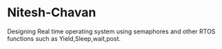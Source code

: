 # Nitesh-Chavan
Designing Real time operating system using semaphores and other RTOS functions such as Yield,Sleep,wait,post.
